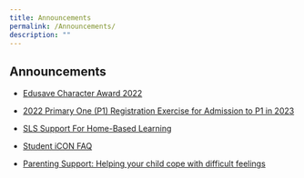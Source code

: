 ```yaml
---
title: Announcements
permalink: /Announcements/
description: ""
---
```

## Announcements

* [Edusave Character Award 2022](https://chijourladyofgoodcounsel.moe.edu.sg/qql/slot/u684/Annoucements/2022%20ECHA%20Information.pdf)

* [2022 Primary One (P1) Registration Exercise for Admission to P1 in 2023](/Announcements/2022-P1-Registration/)

* [SLS Support For Home-Based Learning](https://staging.d1qu38ykr1wc9w.amplifyapp.com/parents/Slides-and-Resources/SLS-Support-Home-Based-Learning/)

*   [Student iCON FAQ](/announcements/Student-iCON-Google-Suite/)

*   [Parenting Support: Helping your child cope with difficult feelings]()